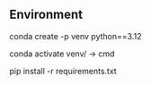 ## Environment

conda create -p venv python==3.12

conda activate venv/ -> cmd

pip install -r requirements.txt
